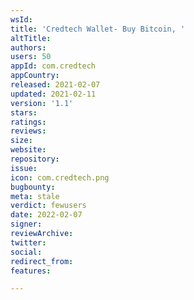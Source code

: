 ```yaml
---
wsId: 
title: 'Credtech Wallet- Buy Bitcoin, '
altTitle: 
authors: 
users: 50
appId: com.credtech
appCountry: 
released: 2021-02-07
updated: 2021-02-11
version: '1.1'
stars: 
ratings: 
reviews: 
size: 
website: 
repository: 
issue: 
icon: com.credtech.png
bugbounty: 
meta: stale
verdict: fewusers
date: 2022-02-07
signer: 
reviewArchive: 
twitter: 
social: 
redirect_from: 
features: 

---
```


